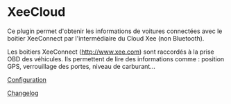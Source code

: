 XeeCloud
===

Ce plugin permet d'obtenir les informations de voitures connectées avec le boitier XeeConnect par l'intermédiaire du Cloud Xee (non Bluetooth).

Les boitiers XeeConnect (http://www.xee.com) sont raccordés à la prise OBD des véhicules. Ils permettent de lire des informations comme : position GPS, verrouillage des portes, niveau de carburant... 

[Configuration](configuration.md)


[Changelog](changelog.md)
